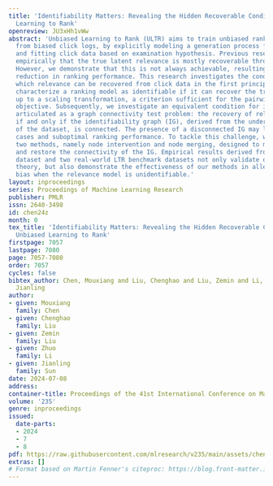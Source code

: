 ```yaml
---
title: 'Identifiability Matters: Revealing the Hidden Recoverable Condition in Unbiased
  Learning to Rank'
openreview: JU3xHh1vWw
abstract: 'Unbiased Learning to Rank (ULTR) aims to train unbiased ranking models
  from biased click logs, by explicitly modeling a generation process for user behavior
  and fitting click data based on examination hypothesis. Previous research found
  empirically that the true latent relevance is mostly recoverable through click fitting.
  However, we demonstrate that this is not always achievable, resulting in a significant
  reduction in ranking performance. This research investigates the conditions under
  which relevance can be recovered from click data in the first principle. We initially
  characterize a ranking model as identifiable if it can recover the true relevance
  up to a scaling transformation, a criterion sufficient for the pairwise ranking
  objective. Subsequently, we investigate an equivalent condition for identifiability,
  articulated as a graph connectivity test problem: the recovery of relevance is feasible
  if and only if the identifiability graph (IG), derived from the underlying structure
  of the dataset, is connected. The presence of a disconnected IG may lead to degenerate
  cases and suboptimal ranking performance. To tackle this challenge, we introduce
  two methods, namely node intervention and node merging, designed to modify the dataset
  and restore the connectivity of the IG. Empirical results derived from a simulated
  dataset and two real-world LTR benchmark datasets not only validate our proposed
  theory, but also demonstrate the effectiveness of our methods in alleviating data
  bias when the relevance model is unidentifiable.'
layout: inproceedings
series: Proceedings of Machine Learning Research
publisher: PMLR
issn: 2640-3498
id: chen24z
month: 0
tex_title: 'Identifiability Matters: Revealing the Hidden Recoverable Condition in
  Unbiased Learning to Rank'
firstpage: 7057
lastpage: 7080
page: 7057-7080
order: 7057
cycles: false
bibtex_author: Chen, Mouxiang and Liu, Chenghao and Liu, Zemin and Li, Zhuo and Sun,
  Jianling
author:
- given: Mouxiang
  family: Chen
- given: Chenghao
  family: Liu
- given: Zemin
  family: Liu
- given: Zhuo
  family: Li
- given: Jianling
  family: Sun
date: 2024-07-08
address:
container-title: Proceedings of the 41st International Conference on Machine Learning
volume: '235'
genre: inproceedings
issued:
  date-parts:
  - 2024
  - 7
  - 8
pdf: https://raw.githubusercontent.com/mlresearch/v235/main/assets/chen24z/chen24z.pdf
extras: []
# Format based on Martin Fenner's citeproc: https://blog.front-matter.io/posts/citeproc-yaml-for-bibliographies/
---
```


